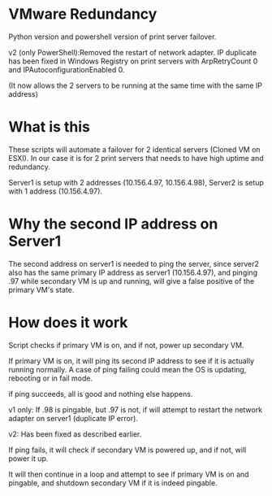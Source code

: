 # VMware Redundancy

Python version and powershell version of print server failover.

v2 (only PowerShell):Removed the restart of network adapter.
IP duplicate has been fixed in Windows Registry on print servers with ArpRetryCount 0 and IPAutoconfigurationEnabled 0.

(It now allows the 2 servers to be running at the same time with the same IP address)

# What is this

These scripts will automate a failover for 2 identical servers (Cloned VM on ESXI).
In our case it is for 2 print servers that needs to have high uptime and redundancy.

Server1 is setup with 2 addresses (10.156.4.97, 10.156.4.98), Server2 is setup with 1 address (10.156.4.97).

# Why the second IP address on Server1

The second address on server1 is needed to ping the server, since server2 also has the same primary IP address as server1 (10.156.4.97),
and pinging .97 while secondary VM is up and running, will give a false positive of the primary VM's state.

# How does it work

Script checks if primary VM is on, and if not, power up secondary VM.

If primary VM is on, it will ping its second IP address to see if it is actually running normally.
A case of ping failing could mean the OS is updating, rebooting or in fail mode.

if ping succeeds, all is good and nothing else happens.

v1 only: If .98 is pingable, but .97 is not, if will attempt to restart the network adapter on server1 (duplicate IP error).

v2: Has been fixed as described earlier.

If ping fails, it will check if secondary VM is powered up, and if not, will power it up.

It will then continue in a loop and attempt to see if primary VM is on and pingable, and shutdown secondary VM if it is indeed pingable.
